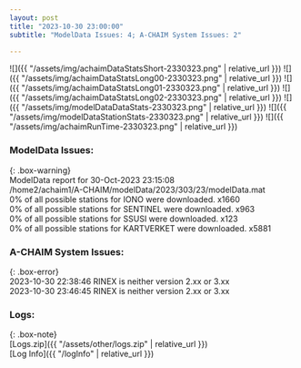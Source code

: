 ```yaml
---
layout: post
title: "2023-10-30 23:00:00"
subtitle: "ModelData Issues: 4; A-CHAIM System Issues: 2"

---
```


![]({{ "/assets/img/achaimDataStatsShort-2330323.png" | relative_url }})
![]({{ "/assets/img/achaimDataStatsLong00-2330323.png" | relative_url }})
![]({{ "/assets/img/achaimDataStatsLong01-2330323.png" | relative_url }})
![]({{ "/assets/img/achaimDataStatsLong02-2330323.png" | relative_url }})
![]({{ "/assets/img/modelDataDataStats-2330323.png" | relative_url }})
![]({{ "/assets/img/modelDataStationStats-2330323.png" | relative_url }})
![]({{ "/assets/img/achaimRunTime-2330323.png" | relative_url }})


### ModelData Issues:  
  
{: .box-warning}  
 ModelData report for 30-Oct-2023 23:15:08   
 /home2/achaim1/A-CHAIM/modelData/2023/303/23/modelData.mat   
 0% of all possible stations for IONO were downloaded. x1660   
 0% of all possible stations for SENTINEL were downloaded. x963   
 0% of all possible stations for SSUSI were downloaded. x123   
 0% of all possible stations for KARTVERKET were downloaded. x5881   
  
### A-CHAIM System Issues:  
  
{: .box-error}  
2023-10-30 22:38:46 RINEX is neither version 2.xx or 3.xx  
2023-10-30 23:46:45 RINEX is neither version 2.xx or 3.xx  

### Logs:  
  
{: .box-note}  
[Logs.zip]({{ "/assets/other/logs.zip" | relative_url }})  
[Log Info]({{ "/logInfo" | relative_url }})  
